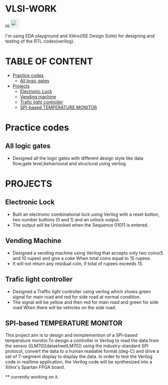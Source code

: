# VLSI-WORK
Hi <img src="https://media.giphy.com/media/hvRJCLFzcasrR4ia7z/giphy.gif" width="25px">

I'm using EDA playground and  Xilinx(ISE Design Suite) for designing and testing of the RTL codes(verilog).

# TABLE OF CONTENT

- [Practice codes](#Practice-codes)
  - [All logic gates](#All-logic-gates)
- [Projects](#projects)
  - [Electronic Lock](#Electronic-Lock)
  - [Vending machine](#vending-machine)
  - [Trafic light controller](#trafic-light-controller)
  - [SPI-based TEMPERATURE MONITOR](#SPI-based-TEMPERATURE-MONITOR)
  
  
  
# Practice codes

## All logic gates
- Designed all the logic gates with different design style like data flow,gate level,behavioural and structural using verilog.


# PROJECTS
## Electronic Lock
 - Built an electronic combinational lock using Verilog with a reset button, two number buttons (0
   and 1) and an unlock output.
 - The output will be Unlocked when  the Sequence 01011 is entered.
## Vending Machine
 - Designed a vending machine using Verilog that accepts only two coins(5 and 10 rupee) and
   give a coke When total  coins equal to 15 rupees.
 - It will not return any residual coin, if total of rupees exceeds 15.
## Trafic light controller
 - Designed a Traffic light controller using verilog which shows green signal for main road and red for side road at
   normal condition.
 - The signal will be yellow and then red for main road and green for side road When there will be vehicles on the
   side road.
## SPI-based TEMPERATURE MONITOR

This project aim is to design and immplemention of a SPI-based temperature monitor.To design a controller in Verilog to read the data from the sensor ([LM70][datasheetLM70]) using the industry-standard SPI protocol, convert the data to a human readable format (deg-C) and drive a set of 7-segment display to display the data. In order to test the Verilog code in realtime application, the Verilog code will be synthesized into a Xilinx's Spartan FPGA board.

** currently working on it.
